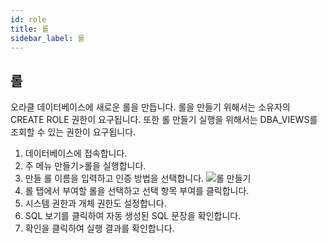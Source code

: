 ```yaml
---
id: role
title: 롤
sidebar_label: 롤
---
```


## 롤

오라클 데이터베이스에 새로운 롤을 만듭니다. 롤을 만들기 위해서는 소유자의 CREATE ROLE 권한이 요구됩니다. 또한 롤 만들기 실행을 위해서는 DBA_VIEWS를 조회할 수 있는 권한이 요구됩니다.

1. 데이터베이스에 접속합니다.
2. 주 메뉴 만들기>롤을 실행합니다.
3. 만들 롤 이름을 입력하고 인증 방법을 선택합니다.
![롤 만들기](https://s3.ap-northeast-2.amazonaws.com/sqlgate-manual-content/1A5495A8C752A87FBEBD040B988B57B0.jpg)
4. 롤 탭에서 부여할 롤을 선택하고 선택 항목 부여를 클릭합니다.
5. 시스템 권한과 개체 권한도 설정합니다.
6. SQL 보기를 클릭하여 자동 생성된 SQL 문장을 확인합니다.
7. 확인을 클릭하여 실행 결과를 확인합니다.


